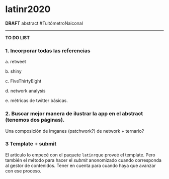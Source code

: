 # latinr2020

**DRAFT**
abstract #TuitómetroNaiconal

---

**TO DO LIST**

### 1. Incorporar todas las referencias

a. retweet

b. shiny

c. FiveThirtyEight

d. network analysis

e. métricas de twitter básicas. 

### 2. Buscar mejor manera de ilustrar la app en el abstract (tenemos dos páginas). 

Una composición de imganes (patchwork?) de network + ternario? 

### 3 Template + submit

El artículo lo empecé con el paquete `latinr`que proveé el template. Pero también el método para hacer el *submit* anonomizado cuando corresponda al gestor de contenidos. Tener en cuenta para cuando haya que avanzar con ese proceso. 

 
